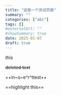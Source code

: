 ```yaml
---
title: "这是一个测试页面"
summary: ""
categories: ["abc"]
tags: []
#externalUrl: ""
#showSummary: true
date: 2025-01-07
draft: true
---
```


*this*

~~deleted text~~

++in~s~e^r^ttest++

==highlight this==